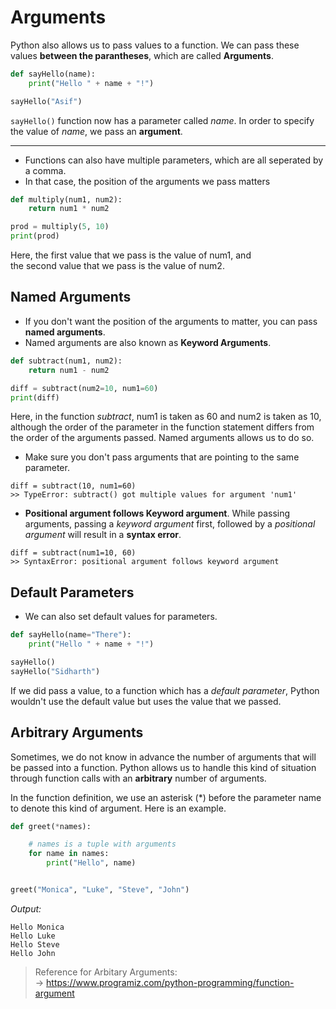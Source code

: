 # Arguments
Python also allows us to pass values to a function. We can pass these values **between the parantheses**, which are called **Arguments**.

```python
def sayHello(name):
    print("Hello " + name + "!")

sayHello("Asif")
```
`sayHello()` function now has a parameter called _name_. In order to specify the value of _name_, we pass an **argument**.

---

* Functions can also have multiple parameters, which are all seperated by a comma.
* In that case, the position of the arguments we pass matters

```python
def multiply(num1, num2):
    return num1 * num2

prod = multiply(5, 10)
print(prod)
```
Here, the first value that we pass is the value of num1, and   
the second value that we pass is the value of num2.
## Named Arguments

* If you don't want the position of the arguments to matter, you can pass **named arguments**.
* Named arguments are also known as **Keyword Arguments**.
```python
def subtract(num1, num2):
    return num1 - num2

diff = subtract(num2=10, num1=60)
print(diff)
```
Here, in the function _subtract_, num1 is taken as 60 and num2 is taken as 10, although the order of the parameter in the function statement differs from the order of the arguments passed. Named arguments allows us to do so.
* Make sure you don't pass arguments that are pointing to the same parameter.
```
diff = subtract(10, num1=60)
>> TypeError: subtract() got multiple values for argument 'num1'
```
* **Positional argument follows Keyword argument**. While passing arguments, passing a _keyword argument_ first, followed by a _positional argument_ will result in a **syntax error**.
```
diff = subtract(num1=10, 60)
>> SyntaxError: positional argument follows keyword argument
```

## Default Parameters
* We can also set default values for parameters.
```python
def sayHello(name="There"):
    print("Hello " + name + "!")

sayHello()
sayHello("Sidharth")
```
If we did pass a value, to a function which has a _default parameter_, Python wouldn't use the default value but uses the value that we passed. 

## Arbitrary Arguments

Sometimes, we do not know in advance the number of arguments that will be passed into a function. Python allows us to handle this kind of situation through function calls with an **arbitrary** number of arguments.

In the function definition, we use an asterisk (*) before the parameter name to denote this kind of argument. Here is an example.
```python
def greet(*names):

    # names is a tuple with arguments
    for name in names:
        print("Hello", name)


greet("Monica", "Luke", "Steve", "John")
```
_Output:_
```
Hello Monica
Hello Luke
Hello Steve
Hello John
```

> Reference for Arbitary Arguments:  
> &rarr; https://www.programiz.com/python-programming/function-argument